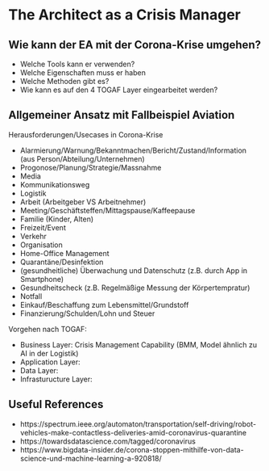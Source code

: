 ﻿# The Architect as a Crisis Manager

<h2> Wie kann der EA mit der Corona-Krise umgehen? </h2>
<ul> 
<li> Welche Tools kann er verwenden? </li>
<li> Welche Eigenschaften muss er haben </li>
<li> Welche Methoden gibt es? </li>
<li> Wie kann es auf den 4 TOGAF Layer eingearbeitet werden? </li>
</ul>

<h2>Allgemeiner Ansatz mit Fallbeispiel Aviation </h2>
Herausforderungen/Usecases in Corona-Krise</br>
<ul>
	<li>Alarmierung/Warnung/Bekanntmachen/Bericht/Zustand/Information (aus Person/Abteilung/Unternehmen)</li> 
	<li>Progonose/Planung/Strategie/Massnahme</li>
	<li>Media</li> 
	<li>Kommunikationsweg</li>
	<li>Logistik</li>
	<li>Arbeit (Arbeitgeber VS Arbeitnehmer)</li>
	<li>Meeting/Geschäftsteffen/Mittagspause/Kaffeepause</li>
	<li>Familie (Kinder, Alten)</li>
	<li>Freizeit/Event</li>
	<li>Verkehr</li>
	<li>Organisation</li>
	<li>Home-Office Management</li>
	<li>Quarantäne/Desinfektion</li>
	<li>(gesundheitliche) Überwachung und Datenschutz (z.B. durch App in Smartphone)</li>
	<li>Gesundheitscheck (z.B. Regelmäßige Messung der Körpertempratur)</li>
	<li>Notfall</li>
	<li>Einkauf/Beschaffung zum Lebensmittel/Grundstoff</li>
	<li>Finanzierung/Schulden/Lohn und Steuer</li>
</ul>

Vorgehen nach TOGAF: </br>
<ul>
<li> Business Layer: Crisis Management Capability (BMM, Model ähnlich zu AI in der Logistik) </li>
<li> Application Layer: </li>
<li> Data Layer: </li>
<li> Infrasturucture Layer: </li>  
</ul>

<h2>Useful References</h2>

<ul>
  <li>https://spectrum.ieee.org/automaton/transportation/self-driving/robot-vehicles-make-contactless-deliveries-amid-coronavirus-quarantine </li>
  <li>https://towardsdatascience.com/tagged/coronavirus</li>
  <li>https://www.bigdata-insider.de/corona-stoppen-mithilfe-von-data-science-und-machine-learning-a-920818/</li>
</ul>
